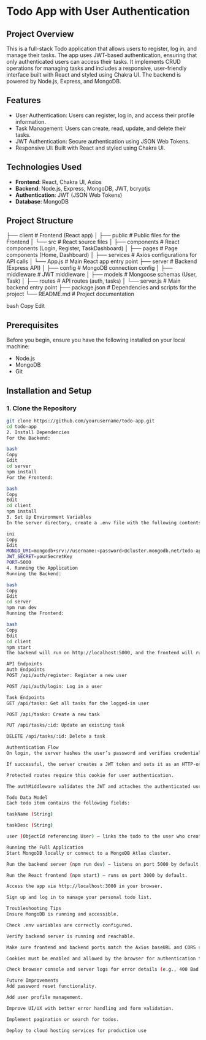 # Todo App with User Authentication

## Project Overview

This is a full-stack Todo application that allows users to register, log in, and manage their tasks. The app uses JWT-based authentication, ensuring that only authenticated users can access their tasks. It implements CRUD operations for managing tasks and includes a responsive, user-friendly interface built with React and styled using Chakra UI. The backend is powered by Node.js, Express, and MongoDB.

## Features

- User Authentication: Users can register, log in, and access their profile information.
- Task Management: Users can create, read, update, and delete their tasks.
- JWT Authentication: Secure authentication using JSON Web Tokens.
- Responsive UI: Built with React and styled using Chakra UI.

## Technologies Used

- **Frontend**: React, Chakra UI, Axios
- **Backend**: Node.js, Express, MongoDB, JWT, bcryptjs
- **Authentication**: JWT (JSON Web Tokens)
- **Database**: MongoDB

## Project Structure

├── client # Frontend (React app)
│ ├── public # Public files for the Frontend
│ └── src # React source files
│ ├── components # React components (Login, Register, TaskDashboard)
│ ├── pages # Page components (Home, Dashboard)
│ ├── services # Axios configurations for API calls
│ └── App.js # Main React app entry point
├── server # Backend (Express API)
│ ├── config # MongoDB connection config
│ ├── middleware # JWT middleware
│ ├── models # Mongoose schemas (User, Task)
│ ├── routes # API routes (auth, tasks)
│ └── server.js # Main backend entry point
├── package.json # Dependencies and scripts for the project
└── README.md # Project documentation

bash
Copy
Edit

## Prerequisites

Before you begin, ensure you have the following installed on your local machine:

- Node.js
- MongoDB
- Git

## Installation and Setup

### 1. Clone the Repository

```bash
git clone https://github.com/yourusername/todo-app.git
cd todo-app
2. Install Dependencies
For the Backend:

bash
Copy
Edit
cd server
npm install
For the Frontend:

bash
Copy
Edit
cd client
npm install
3. Set Up Environment Variables
In the server directory, create a .env file with the following contents:

ini
Copy
Edit
MONGO_URI=mongodb+srv://username:<password>@cluster.mongodb.net/todo-app?retryWrites=true
JWT_SECRET=yourSecretKey
PORT=5000
4. Running the Application
Running the Backend:

bash
Copy
Edit
cd server
npm run dev
Running the Frontend:

bash
Copy
Edit
cd client
npm start
The backend will run on http://localhost:5000, and the frontend will run on http://localhost:3000.

API Endpoints
Auth Endpoints
POST /api/auth/register: Register a new user

POST /api/auth/login: Log in a user

Task Endpoints
GET /api/tasks: Get all tasks for the logged-in user

POST /api/tasks: Create a new task

PUT /api/tasks/:id: Update an existing task

DELETE /api/tasks/:id: Delete a task

Authentication Flow
On login, the server hashes the user’s password and verifies credentials.

If successful, the server creates a JWT token and sets it as an HTTP-only cookie.

Protected routes require this cookie for user authentication.

The authMiddleware validates the JWT and attaches the authenticated user to the request.

Todo Data Model
Each todo item contains the following fields:

taskName (String)

taskDesc (String)

user (ObjectId referencing User) — links the todo to the user who created it

Running the Full Application
Start MongoDB locally or connect to a MongoDB Atlas cluster.

Run the backend server (npm run dev) — listens on port 5000 by default.

Run the React frontend (npm start) — runs on port 3000 by default.

Access the app via http://localhost:3000 in your browser.

Sign up and log in to manage your personal todo list.

Troubleshooting Tips
Ensure MongoDB is running and accessible.

Check .env variables are correctly configured.

Verify backend server is running and reachable.

Make sure frontend and backend ports match the Axios baseURL and CORS settings.

Cookies must be enabled and allowed by the browser for authentication to work properly.

Check browser console and server logs for error details (e.g., 400 Bad Request, 401 Unauthorized).

Future Improvements
Add password reset functionality.

Add user profile management.

Improve UI/UX with better error handling and form validation.

Implement pagination or search for todos.

Deploy to cloud hosting services for production use
```
